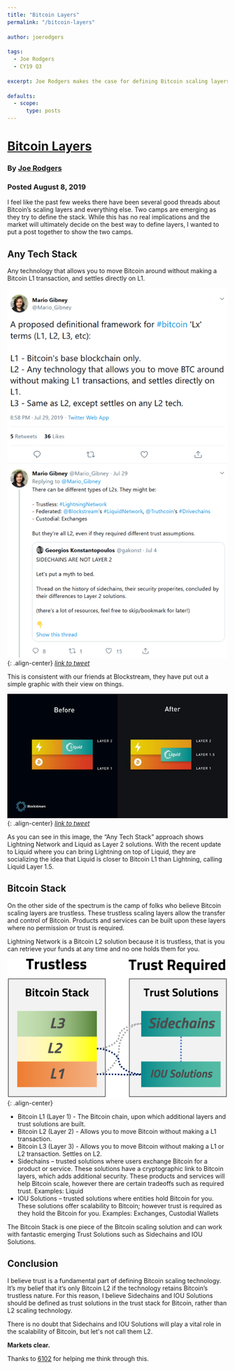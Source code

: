 ```yaml
---
title: "Bitcoin Layers"
permalink: "/bitcoin-layers" 

author: joerodgers

tags:
  - Joe Rodgers
  - CY19 Q3

excerpt: Joe Rodgers makes the case for defining Bitcoin scaling layers. Posted 8-8-2019.

defaults:
  - scope:
      type: posts
---
```


# [Bitcoin Layers](http://cryptowords.github.io/bitcoin-layers)
### By [Joe Rodgers](https://twitter.com/_joerodgers)
### Posted August 8, 2019


I feel like the past few weeks there have been several good threads about Bitcoin’s scaling layers and everything else. Two camps are emerging as they try to define the stack. While this has no real implications and the market will ultimately decide on the best way to define layers, I wanted to put a post together to show the two camps.

## Any Tech Stack
Any technology that allows you to move Bitcoin around without making a Bitcoin L1 transaction, and settles directly on L1.

![](/assets/images/cy19/cy19m8/jr-1.png){: .align-center}
[*link to tweet*](https://twitter.com/Mario_Gibney/status/1156021229255417857)

This is consistent with our friends at Blockstream, they have put out a simple graphic with their view on things.

![](/assets/images/cy19/cy19m8/jr-2.png){: .align-center}
[*link to tweet*](https://twitter.com/adam3us/status/1155959592536309760)

As you can see in this image, the “Any Tech Stack” approach shows Lightning Network and Liquid as Layer 2 solutions. With the recent update to Liquid where you can bring Lightning on top of Liquid, they are socializing the idea that Liquid is closer to Bitcoin L1 than Lightning, calling Liquid Layer 1.5. 

## Bitcoin Stack
On the other side of the spectrum is the camp of folks who believe Bitcoin scaling layers are trustless. These trustless scaling layers allow the transfer and control of Bitcoin. Products and services can be built upon these layers where no permission or trust is required.

Lightning Network is a Bitcoin L2 solution because it is trustless, that is you can retrieve your funds at any time and no one holds them for you.

![](/assets/images/cy19/cy19m8/jr-3.png){: .align-center}

* Bitcoin L1 (Layer 1) - The Bitcoin chain, upon which additional layers and trust solutions are built.
* Bitcoin L2 (Layer 2) - Allows you to move Bitcoin without making a L1 transaction.
* Bitcoin L3 (Layer 3) - Allows you to move Bitcoin without making a L1 or L2 transaction. Settles on L2.
* Sidechains – trusted solutions where users exchange Bitcoin for a product or service. These solutions have a cryptographic link to Bitcoin layers, which adds additional security. These products and services will help Bitcoin scale, however there are certain tradeoffs such as required trust. Examples: Liquid
* IOU Solutions – trusted solutions where entities hold Bitcoin for you. These solutions offer scalability to Bitcoin; however trust is required as they hold the Bitcoin for you. Examples: Exchanges, Custodial Wallets

The Bitcoin Stack is one piece of the Bitcoin scaling solution and can work with fantastic emerging Trust Solutions such as Sidechains and IOU Solutions. 

## Conclusion
I believe trust is a fundamental part of defining Bitcoin scaling technology. It’s my belief that it’s only Bitcoin L2 if the technology retains Bitcoin’s trustless nature. For this reason, I believe Sidechains and IOU Solutions should be defined as trust solutions in the trust stack for Bitcoin, rather than L2 scaling technology.

There is no doubt that Sidechains and IOU Solutions will play a vital role in the scalability of Bitcoin, but let's not call them L2.

**Markets clear.**

Thanks to [6102](https://twitter.com/6102bitcoin) for helping me think through this.
